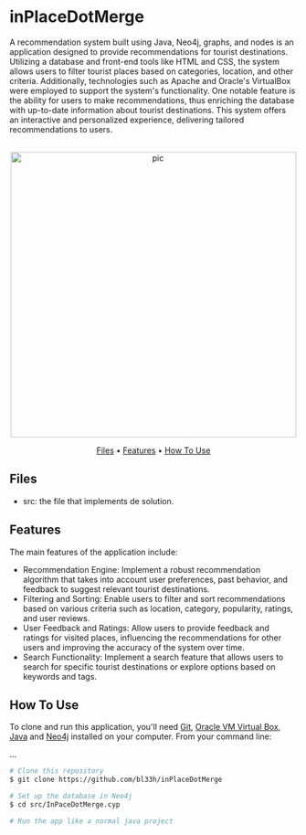 # inPlaceDotMerge
A recommendation system built using Java, Neo4j, graphs, and nodes is an application designed to provide recommendations for tourist destinations. Utilizing a database and front-end tools like HTML and CSS, the system allows users to filter tourist places based on categories, location, and other criteria. Additionally, technologies such as Apache and Oracle's VirtualBox were employed to support the system's functionality. One notable feature is the ability for users to make recommendations, thus enriching the database with up-to-date information about tourist destinations. This system offers an interactive and personalized experience, delivering tailored recommendations to users.

<p align="center">
  <br>
  <img src="https://i.imgur.com/nDzKY4L.png" alt="pic" width="500">
  <br>
</p>
<p align="center" >
  <a href="#Files">Files</a> •
  <a href="#Features">Features</a> •
  <a href="#how-to-use">How To Use</a> 
</p>

## Files

- src: the file that implements de solution.

## Features
The main features of the application include:
- Recommendation Engine: Implement a robust recommendation algorithm that takes into account user preferences, past behavior, and feedback to suggest relevant tourist destinations.
- Filtering and Sorting: Enable users to filter and sort recommendations based on various criteria such as location, category, popularity, ratings, and user reviews.
- User Feedback and Ratings: Allow users to provide feedback and ratings for visited places, influencing the recommendations for other users and improving the accuracy of the system over time.
- Search Functionality: Implement a search feature that allows users to search for specific tourist destinations or explore options based on keywords and tags.

## How To Use
To clone and run this application, you'll need [Git](https://git-scm.com), [Oracle VM Virtual Box](https://www.virtualbox.org/wiki/Downloads), [Java](https://www.oracle.com/java/technologies/javase/jdk11-archive-downloads.html) and [Neo4j](https://neo4j.com/) installed on your computer. From your command line:

...
```bash
# Clone this repository
$ git clone https://github.com/bl33h/inPlaceDotMerge

# Set up the database in Neo4j
$ cd src/InPaceDotMerge.cyp

# Run the app like a normal java project

```
